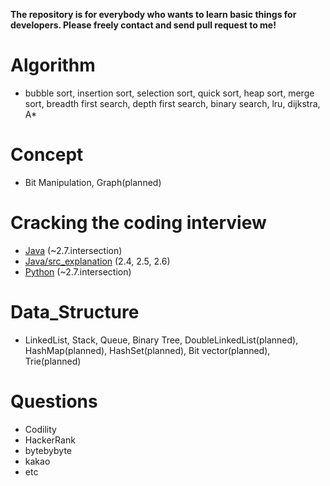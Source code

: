 <b>The repository is for everybody who wants to learn basic things for developers. Please freely contact and send pull request to me!</b>

# Algorithm
* bubble sort, insertion sort, selection sort, quick sort, heap sort, merge sort, breadth first search, depth first search, binary search, lru, dijkstra, A*

# Concept
* Bit Manipulation, Graph(planned)

# Cracking the coding interview
* [Java](https://github.com/juyoung228/Evolving_Basic/tree/master/Cracking_the_coding_interview/Java/src) (~2.7.intersection)
* [Java/src_explanation](https://github.com/juyoung228/Evolving_Basic/tree/master/Cracking_the_coding_interview/Java/src_explanation) (2.4, 2.5, 2.6)
* [Python](https://github.com/juyoung228/Evolving_Basic/tree/master/Cracking_the_coding_interview/python) (~2.7.intersection)

# Data_Structure
* LinkedList, Stack, Queue, Binary Tree, DoubleLinkedList(planned), HashMap(planned), HashSet(planned), Bit vector(planned), Trie(planned)

# Questions
* Codility
* HackerRank
* bytebybyte
* kakao
* etc
